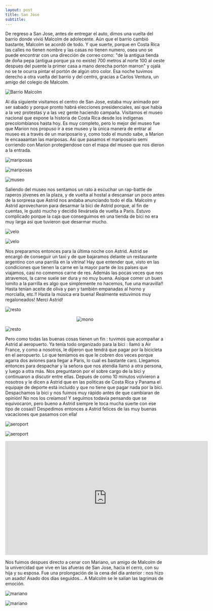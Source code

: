 ```yaml
---
layout: post
title: San Jose
subtitle: 
---
```


De regreso a San Jose, antes de entregar el auto, dimos una vuelta del barrio donde vivió Malcolm de adolecente. Aún que el barrio cambió bastante, Malcolm se acordó de todo. Y que suerte, porque en Costa Rica las calles no tienen nombre y las casas no tienen numero, osea uno se puede encontrar con una dirección de correo como: "de la antigua tienda de doña pepa (antigua porque ya no existe) 700 metros al norte 100 al oeste despues del puente la primer casa a mano derecha portón marron" y ojalá no se te ocurra pintar el portón de algún otro color. Esa noche tuvimos derecho a otra vuelta del barrio y del centro, gracias a Carlos Ventura, un amigo del colegio de Malcolm.

![Barrio Malcolm](https://lh3.googleusercontent.com/FNPRijQDlKEZzpK6vMBCvuBWoIdnoQH6M-TnX6qNCGIP1QJBqniO4-3Z2xTqQwUVMteWAB3nxNaT5iU47bk41p6WqvUJTw_j-2mBTIn68qsy04Q_NN2xe-5n2Fl9ihd45XrMSWRQfpcc-1QezKOo-oCbMcrH0VGXM5LYnk7BwjeS5huodM2AMr1NcBV3o7SKV4koMCMicnkNQJNtO4t99PfpISUtjmfeoeG9thriPCNtc8imCtIpxvpf8EC9zO-CCOhi2Ww03QxWXZT7U3348kKbhVkML38ENrpR2vQv1X2LTmE03dj8KOgyD9tKAZD8SejR0BLqEqAG29-__pnNggczVwgeHFGYmeqKJkQjIh5kDrfPXDDLtPwv3-kYKzAejsFe7AwInCT0BLSublYf0A8ARAJNuOec2AMwggvXl-8b65IWoYCCBPuSveADWqNX3E7un7Eqd1hbwx4d3ePJrovejy4zI6Y0LH2dxQF8bcBl0anbzTckh5RRktIQ5wP7cIYtmMjk3EspjSrhMaFVlbDh54LzR3LWM0NauvNY_6mIycBd6gazCrmwMsdYH9uxbUWLF5CfxT5gTZ-7YT9zyPakah1fUT-TbL594uSGjtr6AAs6YQWVJHjHbHu73AXg0xvjH_xVV1f61-MJgePtCYtjge_cfK3pcA=w1215-h684-no)

Al día siguiente visitamos el centro de San Jose, estaba muy animado por ser sabado y porque pronto habrá elecciones presidenciales, así que había a la vez protestas y a las vez gente haciendo campaña. Visitamos el museo nacional que expone la historia de Costa Rica desde los indígenas precolombianos hasta hoy. Es muy completo, pero lo mejor del museo fue que Marion nos propuso ir a ese museo y la única manera de entrar al museo es a través de un mariposario y, como todo el mundo sabe, a Marion le encaaaantan las mariposas. Así que pasamos el mariposario semi corriendo con Marion protegiendose con el mapa del museo que nos dieron a la entrada.

![mariposas](https://lh3.googleusercontent.com/5y9r0LrTWHVbCQGVIgXU0OnGYpB7ThRejLZynOUx-eIZ4MCxqV-HhjowGYluYZw_JcSiZAm-ER4qecvS6DHiQQFxDd75XJPMizRVQWGNXDY9QW1VqNGTeuJSghm13UMObWTJrUyhOa1c-1lafIQsPiYk_b1wpwrFnH4LaHFHJ-KEdmyeoUhKxcYdD5C-nIfWl08XrK5E74DyNTGyFcIHXD69i1EZy9kSlo3mQl9D89v6uKFfRq0UXurX0OS72DaYCxGXKlyffVouN5ypA27PSIW2Ejs-dso3o3DIuYeWdGhd5eLY21Pj16ZxZgxOyCyjTnib0fvUPHSy4RU9MrduaPCLKwtmTun0iNKl7wiGVWDrO1v03nwBmvyhavip9EAsnuYLkXtNHN926bLGqlSGw7I3XoBvo5oaEjWq40fYu42s7H-hI5RdiDVMGuRx0j9eGKnZHySvU5PnWXl9wc-vecFTLw1OBe2bg2cBNK-MIO-kH7QPf_2GMFA6jLJJIPShj4-jVL49dEaLLChE_mM0uHrt8bnt99ygbELY1nSX72PW_xnGGfXJw6xua_GZNBpDuRkX6d-8lHVhMcx3Pqprn1Y9_1AUMKLc9K5i9Twpg27V7uJ_i1zwv3Nbsx6u9kE5d-OhcYQxlJvFAzqwz2fxGxPy03afK4Mdfw=w915-h686-no)

![mariposas](https://lh3.googleusercontent.com/KXN6k2E9Rqew9hI5_XjP9pmLvig14p3XFN14j1wJ1PviB3g1C_CQG5brv_DNsZr09KAp2plcpSk9QlSGCjwcsNXptBQoB416Xaqek2bPybfUUvLU_PrYQguGNrpIPPz4KKko4hiBBKO9tc9KqyC9CWelJ8RJj0poGrrOFGUXF9iXL8ZuYeZ0rUymh8KcBK5c3lyaEsiXNjpctBoJ3jWHyZ4Jp978iDXMcLMySUxF9XcK_JbPyhZJVCnkXN_teAzVLLlZdjReVz5N9Uwk-hwdItYz-cb52G2GlLh7e0uC3gDF7hWqbVPEOFB1xfZbXotr3-6pcsEDEu2FlsRtH-JWMceXfNlghpjQyXXJ-kdBgFtzzan8_1E2l2dOpZLOF4KknSs5zqrSl0B-bGT9_4RoIoB0uBzkUoknrSQVTI9CiJqlFaKG2JkYWoTeTh19sAHQ2W9qLUR4jQO878zJFI-rKpgb7cLU6vPx7fANACCfxoUaOZ_4jjfOm5sfwS-0FD6Tt2kyE4iMMYqelH15GNRGZcHHuPNovF9C5BnBecbt0XuMcNjpq1fCSrbId59dPAFagISY2IasjeTVdN4z7RyhrhYbmft_JbzVo_9hYaOrldeYKuELEg_w_3F0a_g954eolXMVTxdrl4cHXbzkjiL_sKLM4CwsXxb86Q=w915-h686-no)

![museo](https://lh3.googleusercontent.com/hnT-sv1QlKRNtgBb3QcBCiCVb5KyconVSavHAxuj7UKSUSlc3mYUp5BziNqlCgYQc4KY0NdWpYsa51afMsy5TgIpv2EYiVb9JvKGVmvFR0eA_ygm9Asc4v_2dF6bLMwxO69BgML-1j-iNUBDbQq5iw5gS8VFOeLwuqwc2xtCNsFDRF8uJejLPSywdJKQU2KZdvv3JmfPrNcA_U0609Z8E-qBOJPbXvPq2tp9moDcufzVBPAPDrxsqhpz1Z_u9a01JkwjwSnV99MWdFaTg6Y8RkslosAHdmqdN2D26bHu-ka1sIoVCSnJlNp5bYobPRk6CSWi2kfO7W4FMj1R4CGLWc1IQJhCFWZhyaar90LJ7sVVlEQzeDJXxkMv2pWbJXuEHegKoolY0SSc8Hvr2VdS0iykIYnTPSgtxmvTRrrhf6xKb4LHgRsIU9Jpfe4Mb9874Ak5DawRv8GoQmjRsYuQFG-0Ie_UhQJw1GtdzZeOS6hx9ztGVyrVaEmDGHLNS_5YhoNhekuO_suP-wU1qog5QmWKkbdCL4lVgKDeVFdaFTdId-Eiveg_VDJubGhtYNCN928VxXeMh65tuE4oMR8yUsA4XrA-YXWb5_Qf4B9oxrcHf4rvCu9X5FbXYl7BMstRoPbhE2KIYrYRwEFQYyMXzab7nsR7gH7z_g=w915-h686-no)

Saliendo del museo nos sentamos un rato a escuchar un rap-battle de raperos jóvenes en la plaza, y de vuelta al hostal a descansar un poco antes de la sorpresa que Astrid nos andaba anunciando todo el día. Malcolm y Astrid aprovecharon para desarmar la bici de Astrid porque, al fin de cuentas, le gustó mucho y decidió llevársela de vuelta a París. Estuvo complicado porque la caja que conseguimos en una tienda de bici no era muy larga así que tuvieron que desarmar mucho. 

![velo](https://lh3.googleusercontent.com/s-_VwPsAemQzy02CdV-XUnfRxHl3m6AFzw1F4WuMqoJMafJ6_DYBEo8t1kt8efA7Ld3j3SNDamAQ32t5E0RhsV7VabmpX5it9bwo7mJS651ZrM461VXyGZ8cGBQ6-mVusEashdm5CWknWu-1eR3PZujQmGUYxzRCZ_Hq1UlhLnKGTgQX6Ka5e65rzq5tm64CSUaouhWihUsNRkbo8rfsBc0ob2PdlZkik0NXEHAcdWM5kFam_yN3jWeetH-uWB33vqpiYr5a5JtRk9fdTfA0GdPW_ghA-4JF7bhTletyCr_NPzH8Otzkur-hZoOaD6Tbo6icb_KWWfPJQLjgUcilmFrBg6HtrW_wqKkHD0kGU7NJ2IphyvYJZqT-ZTNwOCeDovazvnrvm7WvaxRZhwbtNdlail3-6rYTtHWAAhw7_U8HByaPrtVIUAHAL-VwzhtAC2IqDlx2ayzrKK4MQkLYdSnm1Lm8KLUWAmcrnMlQRjliDWc8JQTygw4VPWlKpvfFWKJcC21UX-3IJKJXQcgbu2DgrWOo-OAEbS7Twq0chDZlnhZyeocvnwQ9HLkZ7O3V9zjJCdr2JQ9XXMlv7bHth8YDpbmaKWd9d3uibXJEHzdE7EC-f0-DVBhVhtt0nt8NroWmL3BODfyPsQZW_2MBAra43RIIP7vdNg=w1215-h684-no)

![velo](https://lh3.googleusercontent.com/SARt60x98Jy65U9ifJrftc8mNrwg9PgsjZWvFozSDRMvUi3sPkotxcaBbrYscEH9xu2c57QoUk71Q7hILqF1y1UND7RHDyhWrnChzT2PxbxoeCWYwIJzI5sr9v6yCmxDXIljTJ_bfxL33LPEZwmkw7-GdQeWDHIuDX45dGB_S70AR8r6z12nfKQ3L0K6FnvApKkrfTgxlbyV0Ybhk6aG7-s0o22UpDNJd9FUQklDYlJ90ZWTGWeDKTNsU5IRIzDiuVoc_rVVeEfo7z6jDqDUgPQ7nE93W0KbydPB3g6zuDPki46VBBx2GYO_6d-Y_0WwBdfJWGimkjdZ8UtcegpnxSAMOlwAbj-tjXVwCF12S3B2sNaCiWLqaDz1maUJ_mRBk4iRrYp2IgsVkTmFEz9bqMgwSBxoEZYlJgw-iSBZ5T_rOW6GUHWceF359_LbAbfsoIafWN1Mpualc564njbGFv6QgIJNKaub3q0YNQyBLg5erLZYBIbOvAbtOZ01WIegoKnsWej0gC9PFHpgFkZ7Eg7-GppUP1cO6-qYrCj5e3XdgU1pZ5W32bcblml5uCxQJC4VNNFYin8pjvTFCESHbrnns-Np8NPQLgWwDtWh8dwDOZ9rmwH4b4-CKMUjjNw7sKpDB1AaGtL1JxyutqQ75PhimNA22N_niQ=w1215-h684-no)

Nos preparamos entonces para la última noche con Astrid. Astrid se encargó de conseguir un taxi y de que bajaramos delante un restaurante argentino con una parrilla en la vitrina! Hay que entender que, visto en las condiciones que tienen la carne en la mayor parte de los países que viajamos, casi no comemos carne de res. Además las pocas veces que nos atravemos, la carne suele ser dura y no muy buena. Asique comer un buen lomito a la parrilla es algo que simplemente no hacemos, fue una maravilla!! Hasta tenían aceite de oliva y pan y también empanadas al horno y morcialla, etc.!! Hasta la música era buena! Realmente estuvimos muy regaloneados! Merci Astrid!

![resto](https://lh3.googleusercontent.com/RcP-bCu8ywHn9SeL8IvmmFo5p7mEHdVpVAK7s4kCtgxxrAngd-A7YNGmmoVm6s4X8aR0jX1Hw8x2YnTCDPjmfuYUMZvAFYGBUqcDUXEwd97tJtM0RUR7-mHC2TG_bQ7LUaST4ISnZpnaKWA3MNmuAISqPW1QL32fWOm2yQebY-1Bpus6mkvJHXu4dMcdTD20CzrA-mjvlRDCiODnGW_uNg8kqmtFC3IqhzBPcAfhYDioUlYyAJlnPSgOe5RcVfKgFmdaL5KQOqPhIs7QE6-E_pSaVYabpaynTwftshPpFa6sq1h6uZnQ0mxbrpnrSwPDJ6ET051GVBITdFo1v1bh5DMVW8MwkoRERIvN1yPDmqQghiw_w3i36NCxeu2SVsE_pJZPt7eKFinT_-HCQ6vZPDRyl2FkAisKplFz6GPzAcienP7woHjscmqvIHg1Dfd3qoYWN0qFCd9PcQucST0ZnDmM-DXtcIepZrM6QDrvjDDtmI-jDaLZOSMbeucCxsrdybJ0ZkAxXK4uv9K8zgiYfuhHXUgyTtzfJL1jlkzKw21cU9WCdCQ7woQFJErKSUMXiywG28j_9XF84mD74YhAHM0Jth9ew9o66TOmZrxGSu0lFhq_q27U_Yk4T_oSjO5IXqWSvEKzwAUMYi2FWWM5moh4Klrq4aijtw=w915-h686-no)

<p style="
    text-align: -webkit-center;
"><img src="https://lh3.googleusercontent.com/naNK5lDNEkhj_gCSYfUOlDzZqroe6417xvnxYZUbR9TfXJRYLa_h-uUC9okGQ-RbOsplVGkM-b2OiN2iXTFIKbGpucNK4k50JSU-8tF5S3JXIlBqCTIZEKygQ6GRyYsK3RjOOayuz65y6a6hcL4BEtQ8eXFUfxnUiY4epTEk8R-JDcBk-L-SruZteMJhT9qYrApiYNPpmEiMs-PeMNqLlGuIlr4rzLwZiDn1CWKiJA6hAxXzQj4_B2Ys9NNob9FOcCvByAgGoH0G9AhlXP28bzUj0lKGUyJBd-mAq6Yfm3m2N6D2USXrwGO2eZSLLgJ-atJshCM68ozcb9JYdw4w3EezGUBmgeBuyLKLdMauod-uF0yyYAsUJPs99PoCc3raeMKNJMrAr2sDNJk87xB4HEERCV_uiSyuojXL-SHPqH66l6cWSeGJOsvYb3fyoUj5C3-bjgnbcF0pf8HzpPn0-892JSg_HWvEV1v9gZCNc-EwIURd4NqbjjJN-LSDtA2WbXYyaTCuH4HFyS6dFpnKhSqC7J7ag3tdmZQye2D6IQHgtqLWwX3j7R44Im_FlRPcfFnYLlEAf5DpV0ammF-ajbYZSwYiwmR2XQ0UPYqF0qC6vHZz4NCd54X-Sspqr5-NcAVlBQshK71qHwcYpiZDh3Wox8diYD-ONw=w515-h686-no" alt="mono" style="

    width: 50%;
"></p>

![resto](https://lh3.googleusercontent.com/_HXj_qa6ZzDKSIId5-OqHszdqYfFf5zBR61kDgC29gfEv-KAgM-dtfcXdZbI5tgX2wqaaO6pllGnHF255k09QIiwlJ9_ZytZNiE1plNBuUMD2SLAPhBAC7AmPMSKD4rnHQpM8N12OWBoVzUDybQLUSwe-gC9rps0_FE6VCcoxOSSCRipF1YrulHTflcGGlFcMR0EvyOlXwX3pIU5WjQjRfCukh5zuniz1vQG6gVs6Mdzz6j5Hcqcp0ur-pexXJuspc1Ek0026zAIkWD3dcoZqI7UO7sh4sm_VBvxg1oaQBx-chdC4toL4jEW4L61b6P0G-PBWiRgkf_-AG-yU9tIBhBZXxCbMY126C-VrVxmGak6j2ItittFbnEX-jYe7yHqNLM_Uw4KwxRET6ymk4kyqlJdt0b_O4zQMsJkgbi__XBMvI6Qyo8m4ZObNeW2JmI4prioHEcJGBAHYjneFEwV1N1R0dxaJNgGDYu166MTTdqtLn7_DZQhA49r_HXJe20qhRbAC9JPuQm2axntA2XDREy74aCqKWv3PJF3D4iIx6jd3uTqE3MzezME7aD5J1ZGXImpwQolZCyC574EGASNG9sQrY5qSXEw0ZKt-FJdqvpbXmiok0yoN4vchIAhJYLtQkZhB1JUMmJagHfSLbkEHeBEfgoP3nO7Hw=w915-h686-no)

Pero como todas las buenas cosas tienen un fin : tuvimos que acompañar a Astrid al aeropuerto. Ya tenía todo organizado para la bici : llamó a Air France, y como a nosotros, le dijieron que tendrá que pagar por la bicicleta en el aeropuerto. Lo que temíamos es que le cobren dos veces porque agarra dos aviones para llegar a Paris, lo cual es bastante caro. Llegamos entonces para despachar y la señora que nos atendía llamó a otra persona, y luego a otra más. Nos preguntaron por el sobre cargo de la bici y continuaron a discutir entre ellas. Depués de como 10 minutos volvieron a nosotros y le dicen a Astrid que en las politicas de Costa Rica y Panama el equipaje de deporte está incluido y que no tiene que pagar nada por la bici. Despachamos la bici y nos fuimos muy rápido antes de que cambiaran de opinión! No nos los creíamos! Y seguímos todavía pensando que se equivocaron, pero bueno a Astrid siempre le toca mucha suerte con ese tipo de cosas!! Despedimos entonces a Astrid felices de las muy buenas vacaciones que pasamos con ella!

![aeroport](https://lh3.googleusercontent.com/AB0m1BMrd9cIema4p9Ka5_FS047JcOMdFA9Dz7ckMZnGpvoHRgVdtM-4SFOQlxI6T-efWuZe_8seNrh8Wcx4Tm4R9FX7rbvwPgIb6GfyPiCWhcCOjsYshJtTFLRq7VzsxvJtwWAmFv8jKUmEjqqJtDELRlI4qhwB6wh5c2RcfM8TDgyiq1OXXcXUfnQxK6IflMseyJ6Z_hBN1cTiPrvDB5I7nWf0pI2KXVfz0IdNSoH5IdSiQYLpEc3qmmGK0qqHk4mBXTNBHuTyL0VT24Emh3AIZkCMfys7SrfGjmrdLkxcr2S1te6G-je_VB7o5UkmTXJ2YXkwgGySDtSFa5PuWaGzYPf4iP8aAsrpyLyjUPShehMSho7e0AyHtrhhK8m4GCfu5Kn6Mlwi--2dm-yVCEGLI8fZNeaa8FZpc7EnJfggco50QrIWQs8gfIXhyKf52v5WWgGOwi0sJ3lXf38MWf3ca09rfGkQAlh58j02MJ33e4DrR9Y9xDgrZg3sODG1a0PZkTihtSWDACF1Xy0YhwMJ2ta_T1eLL7Kb-6ZUdPHsNntdFkDzdHcEQH3sshxhs50OCoJVQoxF8zNDK2Z4OVcBlDdF3Sw9NS5JI9P2vy9mV9NQx-dkMugZXGEvopRBWhpJ6H31bm5HBGfNdzEevtVhUbhFXmFoYw=w582-h327-no)

![aeroport](https://lh3.googleusercontent.com/Kxk36mOjH81A521cS5NFOckXzMTqJ1wmt7TFZ9chJxAUmCXtiVgnbiJ66BYwBNS8pe-tQ36pc4qXAy5yjr99ILbI7-tGarbxMaAUOnvc8-dpVUFp1M2IGg7d3Xgf7jNvJq82U8N_B9hp-4FD2KXQX06TosJqT9wHtaHO3mBYNynazWBGMOZTZxoZFAjAyEmi5snJg5DxjjlmPT-ytUSTzLcY4TckRmjdrPYI6eEa_vusca1oRQbfUgtAiQtXuPHMGyyFECWE9-qTGD_XSrvUk-npyfRXic_SGL-F7MBxqX3qtOlUIDyDETIdwXV9cTSIokLrAowawqapPbTMmahDgjoxZHNNYmXHJazEPUiuiF-Bhsum6h1cf26rJNcZ-6uYS3SEwNGE_AdDYHdb_FYsjsP2Ynb6u2mK0-yo_4MNmqzy0XSIJxbZfclyuXXHFvh9fUEep5buG5v6sjtkgyqvyCae62lL1X4Dm1X22u2CAYG6yO6wrTw9A-P-9-3UcX199DRAtQcqJWWeZ530ZY8BsgxiINQs7a7jalitRLr2fx7lEhxMwMOuHwKdZB3GJYrPm0vPaBtV-iBa7ud_jhOL0FGH_mIAv6NM5oUR-pSE4UkEO1n5XzJ7zBr7rP3M19rQYvJLP1mrY-LXQ17-dCtkSjKTwC83msPeZg=w1215-h684-no)


<iframe width="640" height="360" src="https://www.youtube.com/embed/4brBoD3pJaQ" frameborder="0" allow="autoplay; encrypted-media" allowfullscreen></iframe>


Nos fuimos despues directo a cenar con Mariano, un amigo de Malcolm de la univercidad que vive en las afueras de San Jose, hacia el cerro, con su hija y su esposa. Fue una prolongación de la cena del día anterior : nos hizo un asado! Asado dos días seguidos... A Malcolm se le salían las lagrimas de emoción.

![mariano](https://lh3.googleusercontent.com/xtOe_hC3JTaP48gmTNvJ91dgOc8Vc5fcYJsPtwKVYmWvhDSZ10I_5fvZZ5j6uTjLssJ8dvHUCFM0va-WOEKwCNS51v8wAfTE9TIEYbc12Kj-NDq9EZ_NwOjNqpAJxrXsvSjqIylu9LyuZWGp2LZSwH7gJ1XzgfGY47Q16MVXrB2ERIK95X5hzyfeegAgGHVJVi5OYJ2_rOcP2cVTdYAVsTnbJM5ibKwqDw6PGHnNOqIJ1c2g9GvQ1_Y2wHvgexJimVQ4BnNECn9gNuYXLGLNxlWEnOzYN4b3oK3zQeBjPwSzsZpXX7Gfsj5fiYwNCto94FIq-4QeatKUKnPz97n4sWe_rCbBOysOa_eRk9rBErtm2FF8tiikaw2UAqpZLJ7VyzYyJmY003GGrPD0ctvl-f8emReN0gu3wGpNNDAHoXykF50wwapN6s0RFQWJsr3YIYg_cjN6Nk8JmuvuKewYzNuyHfpubkUNpY8mA9vr17SqlsvqHXdc5w0AId1vwToCXgyHlXy33QQPXUvUtaK93Jk_JeNiEnunEeGYHU8cuugPo3pzmNmfiTdaZ2D2tzqHhNnXWBRQyynQ_-2yuY66mJL4y2geD0doTPwpdavKo-IeCpxiZw3S1YU8Y7Jc9YXwSfx_Bd6epVp2cTBlo3g-pHtiJ_cDdMZ5dg=w1215-h684-no)

![mariano](https://lh3.googleusercontent.com/BdiRDHl_3jaWAoUUQhr7KMx3xWzP11WHqyDwn1qAzfywdhrHfoKOd3G-nsVKcxNyxJ1VFSv4hN8mICbT2mCQrlztvzfrFELbvQO-ICerF7lmtos1dplxC3f1FTjoJgs0L2I2KdyUje_aoPstUUPUjkZVtQDPk8n3yNW7x50LMO63ovzky5UDP189Ft6F1ewJO1qW1z_ZVMauA1Ym1jEPqjyMpNX9sjU9U7-f4X9X_Q0lNHLfo4-2AmrtyVGn_suGcOWFGwwUFOGxWEH8kZaFCXYK1NqDzetXGkgG5t7ucnNuD8zg6hHuiumqSpc3WSYsJ32djqETMoSgQmFMgm-hJvmgGfNaAdfdfgjOM5pKRo2W4Ih7o-bXFb6kESRxJdZ_zkY1MNTpFFGzxYAoHGzxPNkJ6ndtOB0uJ2AILBavsO2aHUs3H5GMK3-loIoElk0pq4wi1JCBcUewyfNHmx4UGRlrHeda6LMfVy-pODbYwGyXiXm7VNmmzG7AUj7ADcvFJY-1LStSFJvmCnRiwG_9Hujwfj6T_wjRoYLp5gRbjuALmvHi6swR9pfXKmdDl2yZoeFNDWaj3p6sAYoZH5nZQXAXIRQ2qHsCxtu8vm_njJNtghI8aftKW7cf3pSwzeOMikCHGshfIcJw_clTq9TwsEEUqqpoQNUT_Q=w1215-h684-no)

